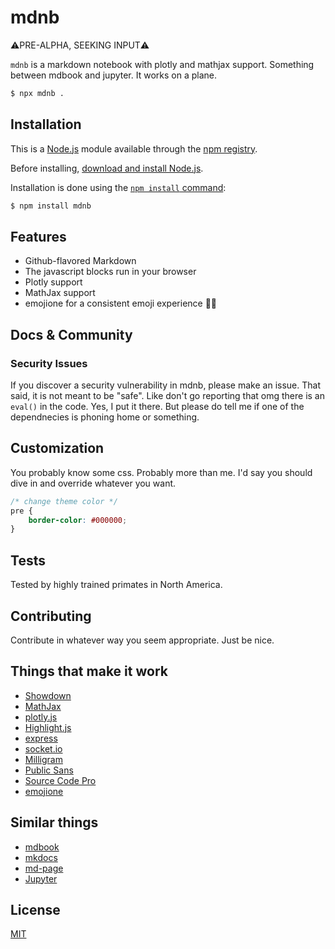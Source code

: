 # mdnb


:warning:PRE-ALPHA, SEEKING INPUT:warning:

`mdnb` is a markdown notebook with plotly and mathjax support. Something between mdbook and jupyter. It works on a plane.

```bash
$ npx mdnb .
```

## Installation

This is a [Node.js](https://nodejs.org/en/) module available through the
[npm registry](https://www.npmjs.com/).

Before installing, [download and install Node.js](https://nodejs.org/en/download/).

Installation is done using the
[`npm install` command](https://docs.npmjs.com/getting-started/installing-npm-packages-locally):

```bash
$ npm install mdnb
```

## Features

- Github-flavored Markdown
- The javascript blocks run in your browser
- Plotly support
- MathJax support
- emojione for a consistent emoji experience :woman_facepalming:

## Docs & Community

### Security Issues

If you discover a security vulnerability in mdnb, please make an issue. That said, it is not meant to be "safe". Like don't go reporting that omg there is an `eval()` in the code. Yes, I put it there. But please do tell me if one of the dependnecies is phoning home or something.

## Customization

You probably know some css. Probably more than me. I'd say you should dive in and override whatever you want.

```css
/* change theme color */
pre {
    border-color: #000000;
}
```

## Tests

Tested by highly trained primates in North America.

## Contributing

Contribute in whatever way you seem appropriate. Just be nice.

## Things that make it work

- [Showdown](https://github.com/showdownjs/showdown)
- [MathJax](https://github.com/mathjax/MathJax)
- [plotly.js](https://github.com/plotly/plotly.js/)
- [Highlight.js](https://github.com/highlightjs/highlight.js)
- [express](https://github.com/expressjs/express)
- [socket.io](https://github.com/socketio/socket.io)
- [Milligram](https://github.com/milligram/milligram)
- [Public Sans](https://github.com/uswds/public-sans)
- [Source Code Pro](https://github.com/adobe-fonts/source-code-pro)
- [emojione](https://github.com/joypixels/emojione)

## Similar things

- [mdbook](https://rust-lang-nursery.github.io/mdBook/)
- [mkdocs](https://www.mkdocs.org/)
- [md-page](https://github.com/oscarmorrison/md-page)
- [Jupyter](https://jupyter.org/)

## License

[MIT](LICENSE)
